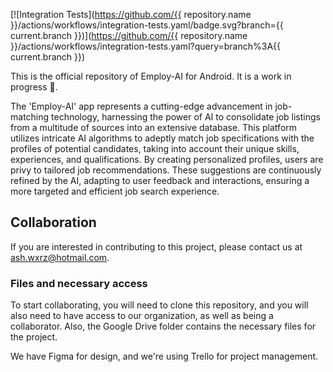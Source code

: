 [![Integration Tests](https://github.com/{{ repository.name }}/actions/workflows/integration-tests.yaml/badge.svg?branch={{ current.branch }})](https://github.com/{{
repository.name }}/actions/workflows/integration-tests.yaml?query=branch%3A{{ current.branch }})

This is the official repository of Employ-AI for Android. It is a work in progress 🚧.

The 'Employ-AI' app represents a cutting-edge advancement in job-matching technology, harnessing the
power of AI to consolidate job listings from a multitude of sources into an extensive database. This
platform utilizes intricate AI algorithms to adeptly match job specifications with the profiles of
potential candidates, taking into account their unique skills, experiences, and qualifications. By
creating personalized profiles, users are privy to tailored job recommendations. These suggestions
are continuously refined by the AI, adapting to user feedback and interactions, ensuring a more
targeted and efficient job search experience.

## Collaboration

If you are interested in contributing to this project, please contact us
at [ash.wxrz@hotmail.com](mailto:ash.wxrz@hotmail.com).

### Files and necessary access

To start collaborating, you will need to clone this repository, and you will also need to have
access to our organization, as well as being a collaborator. Also, the Google Drive folder contains
the necessary files for the project.

We have Figma for design, and we're using Trello for project management.